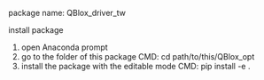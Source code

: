 package name: QBlox_driver_tw

install package

1. open Anaconda prompt
2. go to the folder of this package 
    CMD: cd path/to/this/QBlox_opt
3. install the package with the editable mode
    CMD: pip install -e .

